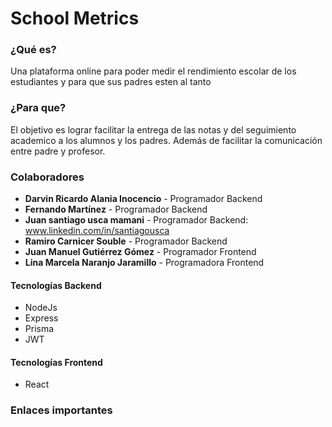 
# School Metrics

### ¿Qué es?

Una plataforma online para poder medir el rendimiento escolar de los estudiantes y para que sus padres esten al tanto
### ¿Para que?
El objetivo es lograr facilitar la entrega de las notas y del seguimiento academico a los alumnos y los padres. Además de facilitar la comunicación entre padre y profesor.

### Colaboradores
- **Darvin Ricardo Alania Inocencio** - Programador Backend
- **Fernando Martínez** - Programador Backend
- **Juan santiago usca mamani** - Programador Backend: www.linkedin.com/in/santiagousca
- **Ramiro Carnicer Souble** - Programador Backend
- **Juan Manuel Gutiérrez Gómez** - Programador Frontend
- **Lina Marcela Naranjo Jaramillo** - Programadora Frontend
#### Tecnologías Backend
- NodeJs
- Express
- Prisma 
- JWT
#### Tecnologías Frontend
- React

### Enlaces importantes

